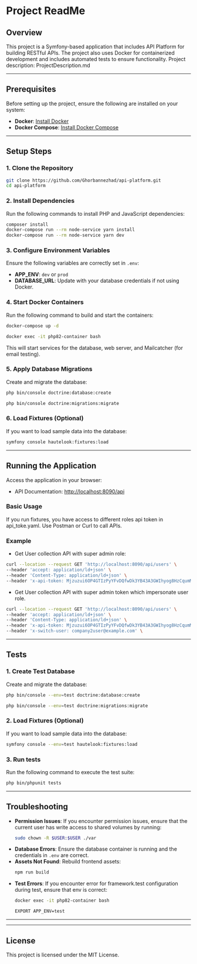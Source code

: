 # Project ReadMe

## Overview
This project is a Symfony-based application that includes API Platform for building RESTful APIs. The project also uses Docker for containerized development and includes automated tests to ensure functionality.
Project description: ProjectDescription.md

---

## Prerequisites
Before setting up the project, ensure the following are installed on your system:

- **Docker**: [Install Docker](https://docs.docker.com/get-docker/)
- **Docker Compose**: [Install Docker Compose](https://docs.docker.com/compose/install/)

---

## Setup Steps

### 1. Clone the Repository
```bash
git clone https://github.com/Ghorbannezhad/api-platform.git
cd api-platform
```
### 2. Install Dependencies
Run the following commands to install PHP and JavaScript dependencies:
```bash
composer install
docker-compose run --rm node-service yarn install
docker-compose run --rm node-service yarn dev
```

### 3. Configure Environment Variables
Ensure the following variables are correctly set in `.env`:
- **APP_ENV**: `dev` or `prod`
- **DATABASE_URL**: Update with your database credentials if not using Docker.

### 4. Start Docker Containers
Run the following command to build and start the containers:
```bash
docker-compose up -d

docker exec -it php82-container bash
```
This will start services for the database, web server, and Mailcatcher (for email testing).

### 5. Apply Database Migrations
Create and migrate the database:
```bash
php bin/console doctrine:database:create

php bin/console doctrine:migrations:migrate
```

### 6. Load Fixtures (Optional)
If you want to load sample data into the database:
```bash
symfony console hautelook:fixtures:load
```

---

## Running the Application
Access the application in your browser:
- API Documentation: [http://localhost:8090/api](http://localhost:8090/api)

### Basic Usage
If you run fixtures, you have access to different roles api token in api_toke.yaml. Use Postman or Curl to call APIs.

### Example
- Get User collection API with super admin role:

```bash
curl --location --request GET 'http://localhost:8090/api/users' \
--header 'accept: application/ld+json' \
--header 'Content-Type: application/ld+json' \
--header 'x-api-token: Mjzuzui6OP4GTIzPyYFvDQfwDk3YB43A3GWIhyog8HzCqumM5c8cYK4RluQC50A3'
```
- Get User collection API with super admin token which impersonate user role.

```bash
curl --location --request GET 'http://localhost:8090/api/users' \
--header 'accept: application/ld+json' \
--header 'Content-Type: application/ld+json' \
--header 'x-api-token: Mjzuzui6OP4GTIzPyYFvDQfwDk3YB43A3GWIhyog8HzCqumM5c8cYK4RluQC50A3'
--header 'x-switch-user: company2user@example.com' \
```
---

## Tests

### 1. Create Test Database
Create and migrate the database:
```bash
php bin/console --env=test doctrine:database:create

php bin/console --env=test doctrine:migrations:migrate
```

### 2. Load Fixtures (Optional)
If you want to load sample data into the database:
```bash
symfony console --env=test hautelook:fixtures:load
```

### 3. Run tests
Run the following command to execute the test suite:
```bash
php bin/phpunit tests

```
---

## Troubleshooting
- **Permission Issues**:
  If you encounter permission issues, ensure that the current user has write access to shared volumes by running:
  ```bash
  sudo chown -R $USER:$USER ./var
  ```
- **Database Errors**:
  Ensure the database container is running and the credentials in `.env` are correct.
- **Assets Not Found**:
  Rebuild frontend assets:
  ```bash
  npm run build
  ```
- **Test Errors**:
    If you encounter error for framework.test configuration during test, ensure that env is correct:
    ```bash
    docker exec -it php82-container bash

    EXPORT APP_ENV=test
    ```
---

---

## License
This project is licensed under the MIT License.


    